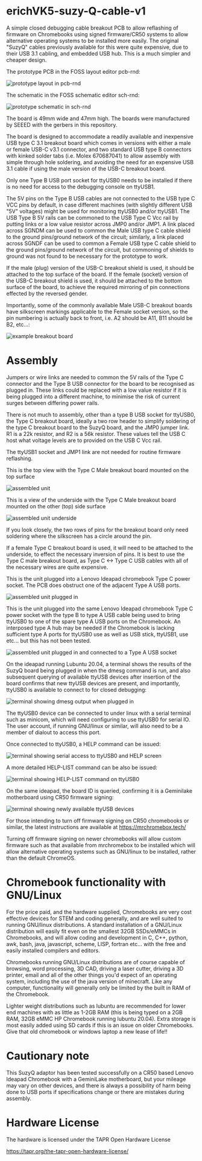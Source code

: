 # erichVK5-suzy-Q-cable-v1

A simple closed debugging cable breakout PCB to allow reflashing of firmware on Chromebooks using signed firmware/CR50 systems to allow alternative operating systems to be installed more easily. The original "SuzyQ" cables previously available for this were quite expensive, due to their USB 3.1 cabling, and embedded USB hub. This is a much simpler and cheaper design. 

The prototype PCB in the FOSS layout editor pcb-rnd: 

![prototype layout in pcb-rnd](images/PrototypeLayout-V1.png)

The schematic in the FOSS schematic editor sch-rnd:

![prototype schematic in sch-rnd](erichVK5-suzy-Q-v1-1.svg)

The board is 49mm wide and 47mm high. The boards were manufactured by SEEED with the gerbers in this repository.

The board is designed to accommodate a readily available and inexpensive USB type C 3.1 breakout board which comes in versions with either a male or female USB-C v3.1 connector, and two standard USB type B connectors with kinked solder tabs (i.e. Molex 670687041) to allow assembly with simple through hole soldering, and avoiding the need for an expensive USB 3.1 cable if using the male version of the USB-C breakout board.

Only one Type B USB port socket for ttyUSB0 needs to be installed if there is no need for access to the debugging console on ttyUSB1.

The 5V pins on the Type B USB cables are not connected to the USB type C VCC pins by default, in case different machines (with slightly different USB "5V" voltages) might be used for monitoring ttyUSB0 and/or ttyUSB1. The USB Type B 5V rails can be commoned to the USB Type C Vcc rail by putting links or a low value resistor across JMP0 and/or JMP1. A link placed across SGNDM can be used to common the Male USB type C cable shield to the ground pins/ground network of the circuit; similarly, a link placed across SGNDF can be used to common a Female USB type C cable shield to the ground pins/ground network of the circuit, but commoning of shields to ground was not found to be necessary for the prototype to work.

If the male (plug) version of the USB-C breakout shield is used, it should be attached to the top surface of the board. If the female (socket) version of the USB-C breakout shield is used, it should be attached to the bottom surface of the board, to achieve the required mirroring of pin connections effected by the reversed gender.

Importantly, some of the commonly available Male USB-C breakout boards have silkscreen markings applicable to the Female socket version, so the pin numbering is actually back to front, i.e. A2 should be A11, B11 should be B2, etc...:

![example breakout board](images/Typical-Male-USB-C-breakout.jpg)

# Assembly

Jumpers or wire links are needed to common the 5V rails of the Type C connector and the Type B USB connector for the board to be recognised as plugged in. These links could be replaced with a low value resistor if it is being plugged into a different machine, to minimise the risk of current surges between differing power rails.

There is not much to assembly, other than a type B USB socket for ttyUSB0, the Type C breakout board, ideally a two row header to simplify soldering of the type C breakout board to the SuzyQ board, and the JMP0 jumper link. R1 is a 22k resistor, and R2 is a 56k resistor. These values tell the  USB C host what voltage levels are to provided on the USB C Vcc rail.

The ttyUSB1 socket and JMP1 link are not needed for routine firmware reflashing.

This is the top view with the Type C Male breakout board mounted on the top surface

![assembled unit](images/assembled_unit.jpg)

This is a view of the underside with the Type C Male breakout board mounted on the other (top) side surface

![assembled unit underside](images/assembled_unit_underside.jpg)

If you look closely, the two rows of pins for the breakout board only need soldering where the silkscreen has a circle around the pin.

If a female Type C breakout board is used, it will need to be attached to the underside, to effect the necessary inversion of pins. It is best to use the Type C male breakout board, as Type C <-> Type C USB cables with all of the necessary wires are quite expensive.

This is the unit plugged into a Lenovo Ideapad chromebook Type C power socket. The PCB does obstruct one of the adjacent Type A USB ports.

![assembled unit plugged in](images/assembled_unit_plugged_in.jpg)

This is the unit plugged into the same Lenovo Ideapad chromebook Type C power socket with the type B to type A USB cable being used to bring ttyUSB0 to one of the spare type A USB ports on the Chromebook. An interposed type A hub may be needed if the Chromebook is lacking sufficient type A ports for ttyUSB0 use as well as USB stick, ttyUSB1, use etc... but this has not been tested.

![assembled unit plugged in and connected to a Type A USB socket](images/assembled_unit_in_use.jpg)

On the ideapad running Lubuntu 20.04, a terminal shows the results of the SuzyQ board being plugged in when the dmesg command is run, and also subsequent querying of available ttyUSB devices after insertion of the board confirms that new ttyUSB devices are present, and importantly, ttyUSB0 is available to connect to for closed debugging:

![terminal showing dmesg output when plugged in](images/dmesg.png)

The ttyUSB0 device can be connected to under linux with a serial terminal such as minicom, which will need configuring to use ttyUSB0 for serial IO. The user account, if running GNU/linux or similar, will also need to be a member of dialout to access this port.

Once connected to ttyUSB0, a HELP command can be issued:

![terminal showing serial access to ttyUSB0 and HELP screen](images/ttyUSB0-help-screen.png)

A more detailed HELP-LIST command can be also be issued:

![terminal showing HELP-LIST command on ttyUSB0](images/HELP-LIST.png)

On the same ideapad, the board ID is queried, confirming it is a Geminilake motherboard using CR50 firmware signing:

![terminal showing newly available ttyUSB devices](images/interrogating-ttyUSB0.png)

For those intending to turn off firmware signing on CR50 chromebooks or similar, the latest instructions are available at https://mrchromebox.tech/

Turning off firmware signing on newer chromebooks will allow custom firmware such as that available from mrchromebox to be installed which will allow alternative operating systems such as GNU/linux to be installed, rather than the default ChromeOS.

# Chromebook functionality with GNU/Linux 

For the price paid, and the hardware supplied, Chromebooks are very cost effective devices for STEM and coding generally, and are well suited to running GNU/linux distributions. A standard installation of a GNU/Linux distribution will easily fit even on the smallest 32GB SSDs/eMMCs in Chromebooks, and will allow coding and development in C, C++, python, awk, bash, java, javascript, scheme, LISP, fortran etc... with the free and easily installed compilers and editors.

Chromebooks running GNU/Linux distributions are of course capable of browsing, word processing, 3D CAD, driving a laser cutter, driving a 3D printer, email and all of the other things you'd expect of an operating system, including the use of the java version of minecraft. Like any computer, functionality will generally only be limited by the built in RAM of the Chromebook.

Lighter weight distributions such as lubuntu are recommended for lower end machines with as little as 1-2GB RAM (this is being typed on a 2GB RAM, 32GB eMMC HP Chromebook running lubuntu 20.04). Extra storage is most easily added using SD cards if this is an issue on older Chromebooks. Give that old chromebook or windows laptop a new lease of life!!

# Cautionary note

This SuzyQ adaptor has been tested successfully on a CR50 based Lenovo Ideapad Chromebook with a GeminiLake motherboard, but your mileage may vary on other devices, and there is always a possibility of harm being done to USB ports if specifications change or there are mistakes during assembly.

# Hardware License

The hardware is licensed under the TAPR Open Hardware License

https://tapr.org/the-tapr-open-hardware-license/
